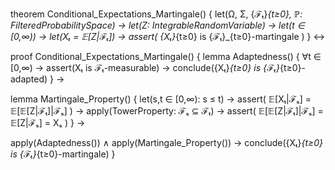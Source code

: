 theorem Conditional_Expectations_Martingale() {
  let(Ω, Σ, {ℱₜ}_{t≥0}, ℙ: FilteredProbabilitySpace) →
  let(Z: IntegrableRandomVariable) →
  let(t ∈ [0,∞)) →
  let(Xₜ = 𝔼[Z|ℱₜ]) →
  assert(
    {Xₜ}_{t≥0} is {ℱₜ}_{t≥0}-martingale
  )
} ↔

proof Conditional_Expectations_Martingale() {
  lemma Adaptedness() {
    ∀t ∈ [0,∞) →
    assert(Xₜ is ℱₜ-measurable) →
    conclude({Xₜ}_{t≥0} is {ℱₜ}_{t≥0}-adapted)
  } →
  
  lemma Martingale_Property() {
    let(s,t ∈ [0,∞): s ≤ t) →
    assert(
      𝔼[Xₜ|ℱₛ] = 𝔼[𝔼[Z|ℱₜ]|ℱₛ]
    ) →
    apply(TowerProperty: ℱₛ ⊆ ℱₜ) →
    assert(
      𝔼[𝔼[Z|ℱₜ]|ℱₛ] = 𝔼[Z|ℱₛ] = Xₛ
    )
  } →
  
  apply(Adaptedness()) ∧
  apply(Martingale_Property()) →
  conclude({Xₜ}_{t≥0} is {ℱₜ}_{t≥0}-martingale)
}